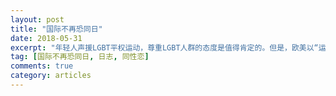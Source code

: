 ```yaml
---
layout: post
title: "国际不再恐同日"
date: 2018-05-31
excerpt: "年轻人声援LGBT平权运动，尊重LGBT人群的态度是值得肯定的。但是，欧美以“运动”为基础的平权方式在中国是水土不服的……<br>人类/非人类生物的性倾向有三种主要的分类：异性恋、双性恋还有同性恋。不同性倾向的产生过程很复杂……<br>至今，一直都有人认为同性恋行为是反常的、病态的。但是，科学研究表明人类同性恋是人类性行为的一个正常且自然的变体。就其本身而言，同性恋不是人类消极心理问题产生的原因之一……"
tag: [国际不再恐同日, 日志, 同性恋]
comments: true
category: articles
---
```

